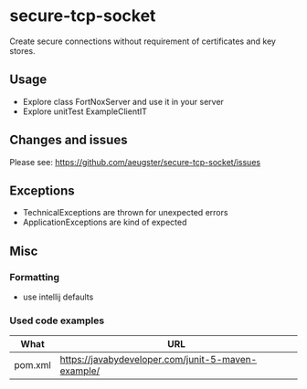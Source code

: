 # secure-tcp-socket
Create secure connections without requirement of certificates and key stores.

## Usage
- Explore class FortNoxServer and use it in your server
- Explore unitTest ExampleClientIT

## Changes and issues
Please see: https://github.com/aeugster/secure-tcp-socket/issues

## Exceptions
- TechnicalExceptions are thrown for unexpected errors
- ApplicationExceptions are kind of expected


## Misc

### Formatting
- use intellij defaults

### Used code examples
| What    | URL                                                |
|---------|----------------------------------------------------|
| pom.xml | https://javabydeveloper.com/junit-5-maven-example/ |


